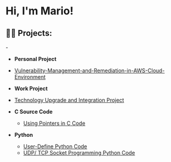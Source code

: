 <h1>Hi, I'm Mario! </h1>

<h2>👨‍💻 Projects:</h2>
 - 

- <b> Personal Project </b>
-  [Vulnerability-Management-and-Remediation-in-AWS-Cloud-Environment](https://github.com/MarQuiroz0921/Vulnerability-Management-and-Remediation-in-AWS-Cloud-Environment/blob/main/README.md)


- <b> Work Project </b>
 -  [Technology Upgrade and Integration Project](https://github.com/MarQuiroz0921/Technology-Upgrade-and-Integration-)
    
- <b>C Source Code</b>
     -  [Using Pointers in C Code](https://github.com/MarQuiroz0921/Pointers-)
 
- <b>Python</b>
     - [User-Define Python Code](https://github.com/MarQuiroz0921/Simple-User-Define-Function-in-Python)
     - [UDP/ TCP Socket Programming Python Code](https://github.com/MarQuiroz0921/Socket-Programming)
     
  
 



<!--

Here are some ideas to get you started:

- 🔭 I’m currently working on ...
- 🌱 I’m currently learning ...
- 👯 I’m looking to collaborate on ...
- 🤔 I’m looking for help with ...
- 💬 Ask me about ...
- 📫 How to reach me: ...
- 😄 Pronouns: ...
- ⚡ Fun fact: ...
-->
